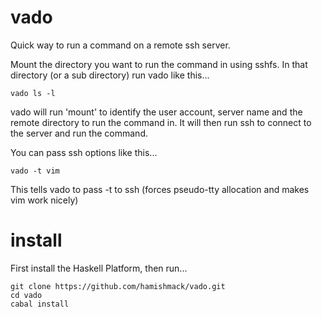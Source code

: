 vado
====

Quick way to run a command on a remote ssh server.

Mount the directory you want to run the command in using sshfs.
In that directory (or a sub directory) run vado like this...

    vado ls -l

vado will run 'mount' to identify the user account, server name
and the remote directory to run the command in.  It will then
run ssh to connect to the server and run the command.

You can pass ssh options like this...

    vado -t vim

This tells vado to pass -t to ssh (forces pseudo-tty allocation
and makes vim work nicely)


install
=======

First install the Haskell Platform, then run...

    git clone https://github.com/hamishmack/vado.git
    cd vado
    cabal install

